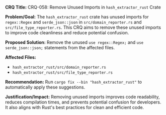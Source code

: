 **CRQ Title:** CRQ-058: Remove Unused Imports in `hash_extractor_rust` Crate

**Problem/Goal:**
The `hash_extractor_rust` crate has unused imports for `regex::Regex` and `serde_json::json` in `src/domain_reporter.rs` and `src/file_type_reporter.rs`. This CRQ aims to remove these unused imports to improve code cleanliness and reduce potential confusion.

**Proposed Solution:**
Remove the unused `use regex::Regex;` and `use serde_json::json;` statements from the affected files.

**Affected Files:**
*   `hash_extractor_rust/src/domain_reporter.rs`
*   `hash_extractor_rust/src/file_type_reporter.rs`

**Recommendation:**
Run `cargo fix --bin "hash_extractor_rust"` to automatically apply these suggestions.

**Justification/Impact:**
Removing unused imports improves code readability, reduces compilation times, and prevents potential confusion for developers. It also aligns with Rust's best practices for clean and efficient code.